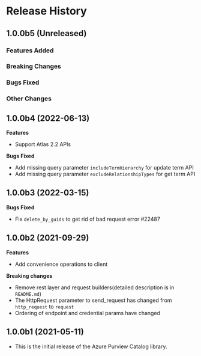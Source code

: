 # Release History

## 1.0.0b5 (Unreleased)

### Features Added

### Breaking Changes

### Bugs Fixed

### Other Changes

## 1.0.0b4 (2022-06-13)

**Features**

  - Support Atlas 2.2 APIs

**Bugs Fixed**

  - Add missing query parameter `includeTermHierarchy` for update term API
  - Add missing query parameter `excludeRelationshipTypes` for get term API

## 1.0.0b3 (2022-03-15)

**Bugs Fixed**

  - Fix `delete_by_guids` to get rid of bad request error #22487

## 1.0.0b2 (2021-09-29)

**Features**

  - Add convenience operations to client

**Breaking changes**

  - Remove rest layer and request builders(detailed description is in `README.md`)
  - The HttpRequest parameter to send_request has changed from `http_request` to `request`
  - Ordering of endpoint and credential params have changed


## 1.0.0b1 (2021-05-11)

- This is the initial release of the Azure Purview Catalog library.
